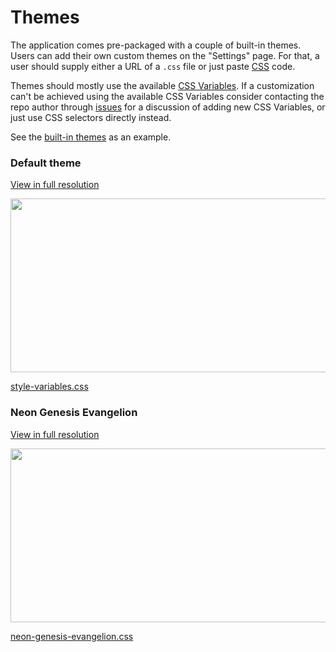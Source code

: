 # Themes

The application comes pre-packaged with a couple of built-in themes. Users can add their own custom themes on the "Settings" page. For that, a user should supply either a URL of a `.css` file or just paste [CSS](https://developer.mozilla.org/docs/Learn/CSS/Introduction_to_CSS/How_CSS_works) code.

Themes should mostly use the available [CSS Variables](https://github.com/catamphetamine/captchan/blob/master/docs/themes/variables.md). If a customization can't be achieved using the available CSS Variables consider contacting the repo author through [issues](https://github.com/catamphetamine/captchan/issues) for a discussion of adding new CSS Variables, or just use CSS selectors directly instead.

See the [built-in themes](https://github.com/catamphetamine/captchan/tree/master/src/styles/theme) as an example.

### Default theme

[View in full resolution](https://raw.githubusercontent.com/catamphetamine/captchan/master/docs/images/default-theme-screenshot-3605x1955.png)

<img src="https://raw.githubusercontent.com/catamphetamine/captchan/master/docs/images/default-theme-screenshot-1024x555.png" width="512" height="278"/>

[style-variables.css](https://github.com/catamphetamine/captchan/blob/master/src/styles/style-variables.css)

### Neon Genesis Evangelion

[View in full resolution](https://raw.githubusercontent.com/catamphetamine/captchan/master/docs/images/eva-theme-screenshot-3605x1955.png)

<img src="https://raw.githubusercontent.com/catamphetamine/captchan/master/docs/images/eva-theme-screenshot-1024x555.png" width="512" height="278"/>

[neon-genesis-evangelion.css](https://github.com/catamphetamine/captchan/blob/master/src/styles/theme/neon-genesis-evangelion.css)
